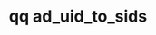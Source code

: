 ---
category: ad
command: ad_uid_to_sids
keywords: qq, qq_cli, ad_uid_to_sids
optional_options:
- alternate:
  - --uid
  help: Get the SIDs that correspond to this UID
  name: -u
  required: true
permalink: /qq-cli-command-guide/ad/ad_uid_to_sids.html
positional_options: []
sidebar: qq_cli_command_reference_sidebar
summary: This section explains how to use the <code>qq ad_uid_to_sids</code> command.
synopsis: Get SIDs from UID
title: qq ad_uid_to_sids
usage: qq ad_uid_to_sids [-h] -u UID
zendesk_source: qq CLI Command Guide

---